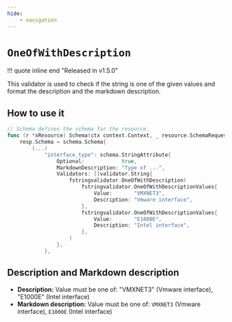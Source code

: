 ```yaml
---
hide:
    - navigation
---
```

# `OneOfWithDescription`

!!! quote inline end "Released in v1.5.0"

This validator is used to check if the string is one of the given values and format the description and the markdown description.

## How to use it

```go
// Schema defines the schema for the resource.
func (r *xResource) Schema(ctx context.Context, _ resource.SchemaRequest, resp *resource.SchemaResponse) {
    resp.Schema = schema.Schema{
        (...)
            "interface_type": schema.StringAttribute{
                Optional:            true,
                MarkdownDescription: "Type of ...",
                Validators: []validator.String{
                    fstringvalidator.OneOfWithDescription(
                        fstringvalidator.OneOfWithDescriptionValues{
                            Value:       "VMXNET3",
                            Description: "Vmware interface",
                        },
                        fstringvalidator.OneOfWithDescriptionValues{
                            Value:       "E1000E",
                            Description: "Intel interface",
                        },
                    )
                },
            },
```

## Description and Markdown description

* **Description:**
Value must be one of: "VMXNET3" (Vmware interface), "E1000E" (Intel interface)
* **Markdown description:**
Value must be one of: `VMXNET3` (Vmware interface), `E1000E` (Intel interface)
